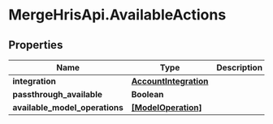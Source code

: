 # MergeHrisApi.AvailableActions

## Properties

Name | Type | Description | Notes
------------ | ------------- | ------------- | -------------
**integration** | [**AccountIntegration**](AccountIntegration.md) |  | 
**passthrough_available** | **Boolean** |  | 
**available_model_operations** | [**[ModelOperation]**](ModelOperation.md) |  | [optional] 


